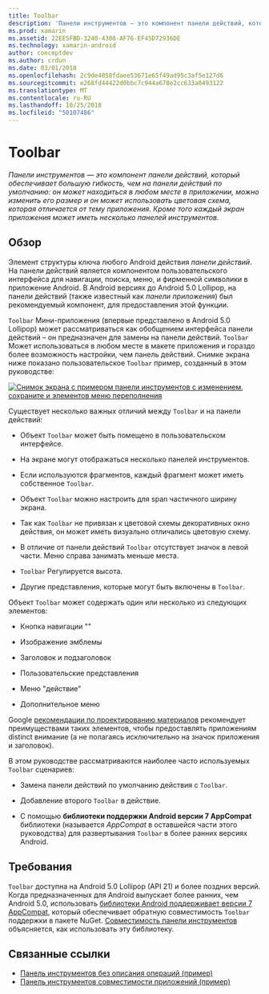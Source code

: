 ```yaml
---
title: Toolbar
description: 'Панели инструментов — это компонент панели действий, который обеспечивает большую гибкость, чем на панели действий по умолчанию: он может находиться в любом месте в приложении, можно изменить его размер и он может использовать цветовая схема, которая отличается от тему приложения. Кроме того каждый экран приложения может иметь несколько панелей инструментов.'
ms.prod: xamarin
ms.assetid: 22EE5FBD-3240-4308-AF76-EF45D72936DE
ms.technology: xamarin-android
author: conceptdev
ms.author: crdun
ms.date: 03/01/2018
ms.openlocfilehash: 2c9de4058fdaee53671e65f49ad95c3af5e127d6
ms.sourcegitcommit: e268fd44422d0bbc7c944a678e2cc633a0493122
ms.translationtype: MT
ms.contentlocale: ru-RU
ms.lasthandoff: 10/25/2018
ms.locfileid: "50107486"
---
```

# <a name="toolbar"></a>Toolbar

_Панели инструментов — это компонент панели действий, который обеспечивает большую гибкость, чем на панели действий по умолчанию: он может находиться в любом месте в приложении, можно изменить его размер и он может использовать цветовая схема, которая отличается от тему приложения. Кроме того каждый экран приложения может иметь несколько панелей инструментов._

 
## <a name="overview"></a>Обзор

Элемент структуры ключа любого Android действия *панели действий*. На панели действий является компонентом пользовательского интерфейса для навигации, поиска, меню, и фирменной символики в приложение Android. В Android версиях до Android 5.0 Lollipop, на панели действий (также известный как *панели приложения*) был рекомендуемый компонент, для предоставления этой функции. 

`Toolbar` Мини-приложения (впервые представлено в Android 5.0 Lollipop) может рассматриваться как обобщением интерфейса панели действий &ndash; он предназначен для замены на панели действий. `Toolbar` Может использоваться в любом месте в макете приложения и гораздо более возможность настройки, чем панель действий. Снимке экрана ниже показано пользовательское `Toolbar` пример, созданный в этом руководстве: 

[![Снимок экрана с примером панели инструментов с изменением, сохраните и элементов меню переполнения](images/01-toolbar-sml.png)](images/01-toolbar.png#lightbox)

Существует несколько важных отличий между `Toolbar` и на панели действий: 

-   Объект `Toolbar` может быть помещено в пользовательском интерфейсе.

-   На экране могут отображаться несколько панелей инструментов.

-   Если используются фрагментов, каждый фрагмент может иметь собственное `Toolbar`. 

-   Объект `Toolbar` можно настроить для span частичного ширину экрана. 

-   Так как `Toolbar` не привязан к цветовой схемы декоративных окно действия, он может иметь визуально отличались цветовую схему. 

-   В отличие от панели действий `Toolbar` отсутствует значок в левой части. Меню справа занимать меньше места. 

-   `Toolbar` Регулируется высота. 

-   Другие представления, которые могут быть включены в `Toolbar`. 

Объект `Toolbar` может содержать один или несколько из следующих элементов: 

-   Кнопка навигации ""

-   Изображение эмблемы

-   Заголовок и подзаголовок

-   Пользовательские представления

-   Меню "действие"

-   Дополнительное меню

Google [рекомендации по проектированию материалов](https://material.google.com/) рекомендует преимуществами таких элементов, чтобы предоставлять приложениям distinct внимание (а не полагаясь исключительно на значок приложения и заголовок). 

В этом руководстве рассматриваются наиболее часто используемых `Toolbar` сценариев:

-   Замена панели действий по умолчанию действия с `Toolbar`. 

-   Добавление второго `Toolbar` в действие.

-   С помощью **библиотеки поддержки Android версии 7 AppCompat** библиотеки (называется *AppCompat* в оставшейся части этого руководства) для развертывания `Toolbar` в более ранних версиях Android. 

 
 
## <a name="requirements"></a>Требования

`Toolbar` доступна на Android 5.0 Lollipop (API 21) и более поздних версий. Когда предназначенных для Android выпускает более ранних, чем Android 5.0, использовать [библиотеки Android поддерживает версии 7 AppCompat](https://www.nuget.org/packages/Xamarin.Android.Support.v7.AppCompat/), который обеспечивает обратную совместимость `Toolbar` поддержки в пакете NuGet. 
[Совместимость панели инструментов](~/android/user-interface/controls/tool-bar/toolbar-compatibility.md) объясняется, как использовать эту библиотеку. 




## <a name="related-links"></a>Связанные ссылки

- [Панель инструментов без описания операций (пример)](https://developer.xamarin.com/samples/monodroid/android5.0/Toolbar/)
- [Панель инструментов совместимости приложений (пример)](https://developer.xamarin.com/samples/monodroid/Supportv7/AppCompat/Toolbar/)
